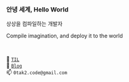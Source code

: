 ### 안녕 세계, Hello World

상상을 컴파일하는 개발자

Compile imagination, and deploy it to the world  

&nbsp;

📝 [`TIL`](https://0tak2.github.io/T0L/)  
💬 [`Blog`](https://archiveyoung.tistory.com/)  
📫 `0tak2.code@gmail.com`

<!--
**0tak2/0tak2** is a ✨ _special_ ✨ repository because its `README.md` (this file) appears on your GitHub profile.

Here are some ideas to get you started:

- 🔭 I’m currently working on ...
- 🌱 I’m currently learning ...
- 👯 I’m looking to collaborate on ...
- 🤔 I’m looking for help with ...
- 💬 Ask me about ...
- 📫 How to reach me: ...
- 😄 Pronouns: ...
- ⚡ Fun fact: ...
-->
